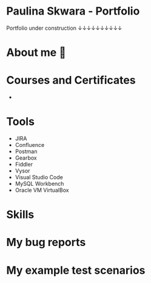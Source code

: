 # Paulina Skwara - Portfolio
Portfolio under construction
↓↓↓↓↓↓↓↓↓↓
  # About me 👋


# Courses and Certificates
* 
# Tools
* JIRA
* Confluence
* Postman
* Gearbox
* Fiddler
* Vysor
* Visual Studio Code
* MySQL Workbench
* Oracle VM VirtualBox
# Skills

# My bug reports

# My example test scenarios


<!---
skvarova/skvarova is a ✨ special ✨ repository because its `README.md` (this file) appears on your GitHub profile.
You can click the Preview link to take a look at your changes.
--->

